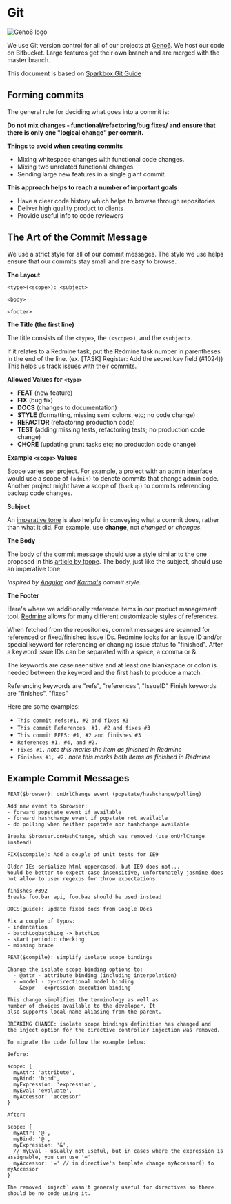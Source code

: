 Git
===

![Geno6 logo](http://geno6.com/wp-content/uploads/2014/08/geno6lgo.png)

We use Git version control for all of our projects at [Geno6]. We host
our code on Bitbucket. Large features get their own branch and are merged with the master branch.

This document is based on [Sparkbox Git Guide]


Forming commits
---------------


The general rule for deciding what goes into a commit is:

**Do not mix changes - functional/refactoring/bug fixes/ and**
**ensure that there is only one "logical change" per commit.**


**Things to avoid when creating commits**
- Mixing whitespace changes with functional code changes.
- Mixing two unrelated functional changes.
- Sending large new features in a single giant commit.


**This approach helps to reach a number of important goals**

- Have a clear code history which helps to browse through repositories
- Deliver high quality product to clients
- Provide useful info to code reviewers


The Art of the Commit Message
-----------------------------

We use a strict style for all of our commit messages. The style we use helps
ensure that our commits stay small and are easy to browse.

**The Layout**

```
<type>(<scope>): <subject>

<body>

<footer>
```

**The Title (the first line)**

The title consists of the `<type>`, the `(<scope>)`, and the `<subject>`.

If it relates to a Redmine task, put the Redmine task number in parentheses
in the end of the line. (ex. [TASK] Register: Add the secret key field
(#1024)) This helps us track issues with their commits.


**Allowed Values for `<type>`**

- **FEAT** (new feature)
- **FIX** (bug fix)
- **DOCS** (changes to documentation)
- **STYLE** (formatting, missing semi colons, etc; no code change)
- **REFACTOR** (refactoring production code)
- **TEST** (adding missing tests, refactoring tests; no production code change)
- **CHORE** (updating grunt tasks etc; no production code change)

**Example `<scope>` Values**

Scope varies per project. For example, a project with an admin interface would
use a scope of `(admin)` to denote commits that change admin code. Another
project might have a scope of `(backup)` to commits referencing backup code
changes.

**Subject**

An [imperative tone][365] is also helpful in conveying what a commit does,
rather than what it did. For example, use **change**, not _changed_ or
_changes_.

**The Body**

The body of the commit message should use a style similar to the one proposed
in this [article by tpope][tpope]. The body, just like the subject, should use
an imperative tone.


_Inspired by [Angular][angularc] and [Karma's][karmac] commit style._

**The Footer**

Here's where we additionally reference items in our product management tool. [Redmine][]
allows for many different customizable styles of references.

When fetched from the repositories, commit messages are scanned for
referenced or fixed/finished issue IDs. Redmine looks for an issue ID
and/or special keyword for referencing or changing issue status to
"finished".
After a keyword issue IDs can be separated with a space, a comma or &.

The keywords are caseinsensitive and at least one blankspace or colon is
needed between the keyword and the first hash to produce a match.

Referencing keywords are "refs", "references", "IssueID"
Finish keywords are "finishes", "fixes"

Here are some examples:

*   `This commit refs:#1, #2 and fixes #3`
*   `This commit References  #1, #2 and fixes #3`
*   `This commit REFS: #1, #2 and finishes #3`
*   `References #1, #4, and #2.`
*   `Fixes #1.` _note this marks the item as finished in Redmine_
*   `Finishes #1, #2.` _note this marks both items as finished in Redmine_

Example Commit Messages
-----------------------

```
FEAT($browser): onUrlChange event (popstate/hashchange/polling)

Add new event to $browser:
- forward popstate event if available
- forward hashchange event if popstate not available
- do polling when neither popstate nor hashchange available

Breaks $browser.onHashChange, which was removed (use onUrlChange instead)
```

```
FIX($compile): Add a couple of unit tests for IE9

Older IEs serialize html uppercased, but IE9 does not...
Would be better to expect case insensitive, unfortunately jasmine does
not allow to user regexps for throw expectations.

finishes #392
Breaks foo.bar api, foo.baz should be used instead
```

```
DOCS(guide): update fixed docs from Google Docs

Fix a couple of typos:
- indentation
- batchLogbatchLog -> batchLog
- start periodic checking
- missing brace
```

```
FEAT($compile): simplify isolate scope bindings

Change the isolate scope binding options to:
  - @attr - attribute binding (including interpolation)
  - =model - by-directional model binding
  - &expr - expression execution binding

This change simplifies the terminology as well as
number of choices available to the developer. It
also supports local name aliasing from the parent.

BREAKING CHANGE: isolate scope bindings definition has changed and
the inject option for the directive controller injection was removed.

To migrate the code follow the example below:

Before:

scope: {
  myAttr: 'attribute',
  myBind: 'bind',
  myExpression: 'expression',
  myEval: 'evaluate',
  myAccessor: 'accessor'
}

After:

scope: {
  myAttr: '@',
  myBind: '@',
  myExpression: '&',
  // myEval - usually not useful, but in cases where the expression is assignable, you can use '='
  myAccessor: '=' // in directive's template change myAccessor() to myAccessor
}

The removed `inject` wasn't generaly useful for directives so there should be no code using it.
```

[Sparkbox Git Guide]: https://github.com/sparkbox/how_to/blob/master/style/git/README.md
[Geno6]: http://geno6.com
[angularc]: https://docs.google.com/document/d/1QrDFcIiPjSLDn3EL15IJygNPiHORgU1_OOAqWjiDU5Y/edit#
[karmac]: http://karma-runner.github.io/0.8/dev/git-commit-msg.html
[365]: http://365git.tumblr.com/post/3308646748/writing-git-commit-messages
[tpope]: http://tbaggery.com/2008/04/19/a-note-about-git-commit-messages.html
[pull_request]: khttps://help.github.com/articles/using-pull-requests
[Sparkbox]: http://seesparkbox.com
[Redmine]: https://redmine.org/
